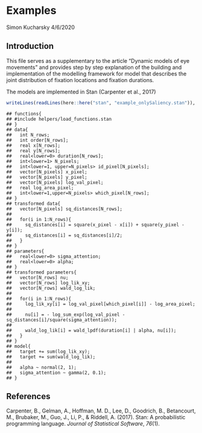 Examples
================
Simon Kucharsky
4/6/2020

## Introduction

This file serves as a supplementary to the article “Dynamic models of
eye movements” and provides step by step explanation of the building and
implementation of the modelling framework for model that describes the
joint distribution of fixation locations and fixation durations.

The models are implemented in Stan (Carpenter et al., 2017)

``` r
writeLines(readLines(here::here("stan", "example_onlySaliency.stan")), )
```

    ## functions{
    ## #include helpers/load_functions.stan
    ## }
    ## data{
    ##   int N_rows;
    ##   int order[N_rows];
    ##   real x[N_rows];
    ##   real y[N_rows];
    ##   real<lower=0> duration[N_rows];
    ##   int<lower=1> N_pixels;
    ##   int<lower=1, upper=N_pixels> id_pixel[N_pixels];
    ##   vector[N_pixels] x_pixel;
    ##   vector[N_pixels] y_pixel;
    ##   vector[N_pixels] log_val_pixel;
    ##   real log_area_pixel;
    ##   int<lower=1,upper=N_pixels> which_pixel[N_rows];
    ## }
    ## transformed data{
    ##   vector[N_pixels] sq_distances[N_rows];
    ##   
    ##   for(i in 1:N_rows){
    ##     sq_distances[i] = square(x_pixel - x[i]) + square(y_pixel - y[i]);
    ##     sq_distances[i] = sq_distances[i]/2;
    ##   }
    ## }
    ## parameters{
    ##   real<lower=0> sigma_attention;
    ##   real<lower=0> alpha;
    ## }
    ## transformed parameters{
    ##   vector[N_rows] nu;
    ##   vector[N_rows] log_lik_xy;
    ##   vector[N_rows] wald_log_lik;
    ##   
    ##   for(i in 1:N_rows){
    ##     log_lik_xy[i] = log_val_pixel[which_pixel[i]] - log_area_pixel;
    ##     
    ##     nu[i] = - log_sum_exp(log_val_pixel - sq_distances[i]/square(sigma_attention));
    ##     
    ##     wald_log_lik[i] = wald_lpdf(duration[i] | alpha, nu[i]);
    ##   }
    ## }
    ## model{
    ##   target += sum(log_lik_xy);
    ##   target += sum(wald_log_lik);
    ##   
    ##   alpha ~ normal(2, 1);
    ##   sigma_attention ~ gamma(2, 0.1);
    ## }

## References

<div id="refs" class="references">

<div id="ref-carpenter2017stan">

Carpenter, B., Gelman, A., Hoffman, M. D., Lee, D., Goodrich, B.,
Betancourt, M., Brubaker, M., Guo, J., Li, P., & Riddell, A. (2017).
Stan: A probabilistic programming language. *Journal of Statistical
Software*, *76*(1).

</div>

</div>
